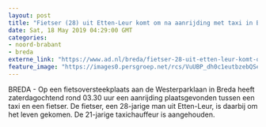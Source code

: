 ```yaml
---
layout: post
title: "Fietser (28) uit Etten-Leur komt om na aanrijding met taxi in Breda, taxichauffeur weer op vrije voeten"
date: Sat, 18 May 2019 04:29:00 GMT
categories: 
- noord-brabant 
- breda 
externe_link: "https://www.ad.nl/breda/fietser-28-uit-etten-leur-komt-om-na-aanrijding-met-taxi-in-breda-taxichauffeur-weer-op-vrije-voeten~ac1af2b1/"
feature_image: "https://images0.persgroep.net/rcs/VuUBP_dh0c1eutbzebQSecKuewk/diocontent/148651222/_fitwidth/400/?appId=21791a8992982cd8da851550a453bd7f&quality=0.7"
---
```


BREDA - Op een fietsoversteekplaats aan de Westerparklaan in Breda heeft zaterdagochtend rond 03.30 uur een aanrijding plaatsgevonden tussen een taxi en een fietser. De fietser, een 28-jarige man uit Etten-Leur, is daarbij om het leven gekomen. De 21-jarige taxichauffeur is aangehouden.
